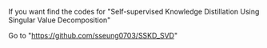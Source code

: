 If you want find the codes for "Self-supervised Knowledge Distillation Using Singular Value Decomposition"

Go to "https://github.com/sseung0703/SSKD_SVD"
